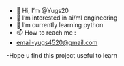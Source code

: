 - 👋 Hi, I’m @Yugs20
- 👀 I’m interested in ai/ml engineering
- 🌱 I’m currently learning python
- 📫 How to reach me :
- email-yugs4520@gmail.com

-Hope u find this project useful to learn

<!---
Yugs20/Yugs20 is a ✨ special ✨ repository because its `README.md` (this file) appears on your GitHub profile.
You can click the Preview link to take a look at your changes.
--->
